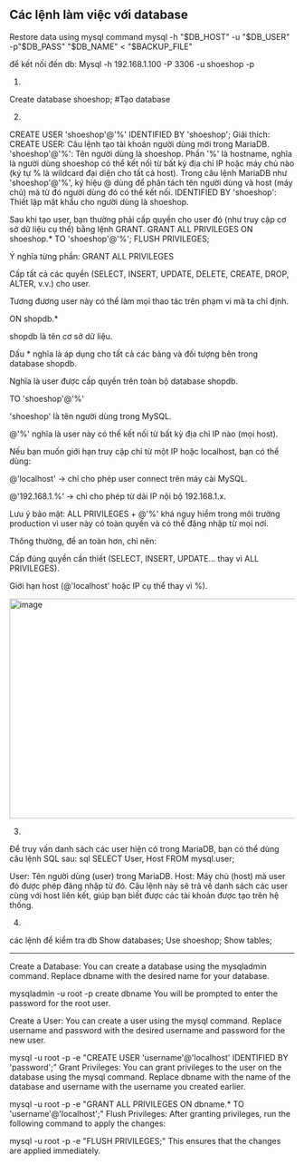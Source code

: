 ## Các lệnh làm việc với database

Restore data using mysql command
mysql -h "$DB_HOST" -u "$DB_USER" -p"$DB_PASS" "$DB_NAME" < "$BACKUP_FILE"

để kết nối đến db:
Mysql -h 192.168.1.100 -P 3306 -u shoeshop -p

1.
Create database shoeshop; #Tạo database

2.
CREATE USER 'shoeshop'@'%' IDENTIFIED BY 'shoeshop';
Giải thích:
CREATE USER: Câu lệnh tạo tài khoản người dùng mới trong MariaDB.
'shoeshop'@'%': Tên người dùng là shoeshop.
Phần '%' là hostname, nghĩa là người dùng shoeshop có thể kết nối từ bất kỳ địa chỉ IP hoặc máy chủ nào (ký tự % là wildcard đại diện cho tất cả host).
Trong câu lệnh MariaDB như 'shoeshop'@'%', ký hiệu @ dùng để phân tách tên người dùng và host (máy chủ) mà từ đó người dùng đó có thể kết nối.
IDENTIFIED BY 'shoeshop': Thiết lập mật khẩu cho người dùng là shoeshop.


Sau khi tạo user, bạn thường phải cấp quyền cho user đó (như truy cập cơ sở dữ liệu cụ thể) bằng lệnh GRANT.
GRANT ALL PRIVILEGES ON shoeshop.* TO 'shoeshop'@'%';
FLUSH PRIVILEGES;

Ý nghĩa từng phần:
GRANT ALL PRIVILEGES

Cấp tất cả các quyền (SELECT, INSERT, UPDATE, DELETE, CREATE, DROP, ALTER, v.v.) cho user.

Tương đương user này có thể làm mọi thao tác trên phạm vi mà ta chỉ định.

ON shopdb.*

shopdb là tên cơ sở dữ liệu.

Dấu * nghĩa là áp dụng cho tất cả các bảng và đối tượng bên trong database shopdb.

Nghĩa là user được cấp quyền trên toàn bộ database shopdb.

TO 'shoeshop'@'%'

'shoeshop' là tên người dùng trong MySQL.

@'%' nghĩa là user này có thể kết nối từ bất kỳ địa chỉ IP nào (mọi host).

Nếu bạn muốn giới hạn truy cập chỉ từ một IP hoặc localhost, bạn có thể dùng:

@'localhost' → chỉ cho phép user connect trên máy cài MySQL.

@'192.168.1.%' → chỉ cho phép từ dải IP nội bộ 192.168.1.x.


Lưu ý bảo mật:
ALL PRIVILEGES + @'%' khá nguy hiểm trong môi trường production vì user này có toàn quyền và có thể đăng nhập từ mọi nơi.

Thông thường, để an toàn hơn, chỉ nên:

Cấp đúng quyền cần thiết (SELECT, INSERT, UPDATE… thay vì ALL PRIVILEGES).

Giới hạn host (@'localhost' hoặc IP cụ thể thay vì %).

<img width="627" height="388" alt="image" src="https://github.com/user-attachments/assets/884c869d-d3db-4d39-b273-4c8b8485c9a6" />



3.   
Để truy vấn danh sách các user hiện có trong MariaDB, bạn có thể dùng câu lệnh SQL sau:
sql
SELECT User, Host FROM mysql.user;

User: Tên người dùng (user) trong MariaDB.
Host: Máy chủ (host) mà user đó được phép đăng nhập từ đó.
Câu lệnh này sẽ trả về danh sách các user cùng với host liên kết, giúp bạn biết được các tài khoản được tạo trên hệ thống.

4.
các lệnh để kiểm tra db
Show databases;
Use shoeshop;
Show tables;

---

Create a Database:
You can create a database using the mysqladmin command. Replace dbname with the desired name for your database.

mysqladmin -u root -p create dbname
You will be prompted to enter the password for the root user.

Create a User:
You can create a user using the mysql command. Replace username and password with the desired username and password for the new user.


mysql -u root -p -e "CREATE USER 'username'@'localhost' IDENTIFIED BY 'password';"
Grant Privileges:
You can grant privileges to the user on the database using the mysql command. Replace dbname with the name of the database and username with the username you created earlier.

mysql -u root -p -e "GRANT ALL PRIVILEGES ON dbname.* TO 'username'@'localhost';"
Flush Privileges:
After granting privileges, run the following command to apply the changes:


mysql -u root -p -e "FLUSH PRIVILEGES;"
This ensures that the changes are applied immediately.
